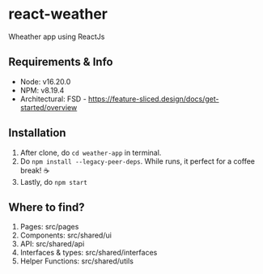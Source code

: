 # react-weather
Wheather app using ReactJs

## Requirements & Info
- Node: v16.20.0
- NPM: v8.19.4
- Architectural: FSD - https://feature-sliced.design/docs/get-started/overview

## Installation
 1. After clone, do `cd weather-app` in terminal.
 2. Do `npm install --legacy-peer-deps`. While runs, it perfect for a coffee break! ☕
 3. Lastly, do `npm start`

## Where to find?
 1. Pages: src/pages
 2. Components: src/shared/ui
 3. API: src/shared/api
 4. Interfaces & types: src/shared/interfaces
 5. Helper Functions: src/shared/utils
